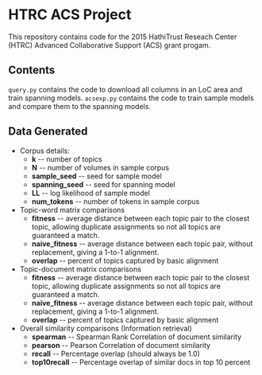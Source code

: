 # HTRC ACS Project
This repository contains code for the 2015 HathiTrust Reseach Center (HTRC) Advanced Collaborative Support (ACS) grant progam.

## Contents
`query.py` contains the code to download all columns in an LoC area and train spanning models.
`acsexp.py` contains the code to train sample models and compare them to the spanning models.

## Data Generated
- Corpus details:
  - **k** -- number of topics
  - **N** -- number of volumes in sample corpus
  - **sample_seed** -- seed for sample model
  - **spanning_seed** -- seed for spanning model
  - **LL** -- log likelihood of sample model
  - **num_tokens** -- number of tokens in sample corpus
- Topic-word matrix comparisons
  - **fitness** -- average distance between each topic pair to the closest topic, allowing duplicate assignments so not all topics are guaranteed a match.
  - **naive_fitness** -- average distance between each topic pair, without replacement, giving a 1-to-1 alignment.
  - **overlap** -- percent of topics captured by basic alignment
- Topic-document matrix comparisons
  - **fitness** -- average distance between each topic pair to the closest topic, allowing duplicate assignments so not all topics are guaranteed a match.
  - **naive_fitness** -- average distance between each topic pair, without replacement, giving a 1-to-1 alignment.
  - **overlap** -- percent of topics captured by basic alignment
- Overall similarity comparisons (Information retrieval)
  - **spearman** -- Spearman Rank Correlation of document similarity
  - **pearson** -- Pearson Correlation of document similarity
  - **recall** -- Percentage overlap (should always be 1.0)
  - **top10recall** -- Percentage overlap of similar docs in top 10 percent

